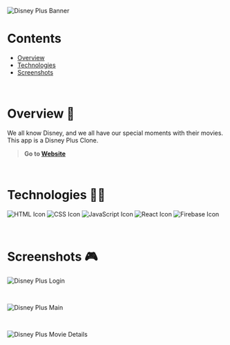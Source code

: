 ![Disney Plus Banner](https://i.ibb.co/cFJLLrt/disney-plus-banner.png)

# Contents

- [Overview](#overview-)
- [Technologies](#technologies-)
- [Screenshots](#screenshots-)

<br />

# Overview 👋

We all know Disney, and we all have our special moments with their movies. This app is a Disney Plus Clone.

> **Go to [Website](https://gil-disney-plus-clone.netlify.app/)**

<br />

# Technologies 👨‍💻

![HTML Icon](https://i.ibb.co/9tyHGr7/html-logo.png, "HTML")
![CSS Icon](https://i.ibb.co/b3QNSgX/css-logo.png, "CSS")
![JavaScript Icon](https://i.ibb.co/L5RS8g1/Group-11.png, "JavaScript")
![React Icon](https://i.ibb.co/BBFKyz9/Group-9.png, "React")
![Firebase Icon](https://i.ibb.co/vwP5wyy/firebase-logo.png, "Firebase")

<br />

# Screenshots 🎮

![Disney Plus Login](https://i.ibb.co/vHtR4c5/disney-plus-1.png)

<br />

![Disney Plus Main](https://i.ibb.co/Cz7XjsC/disney-plus-2.png)

<br />

![Disney Plus Movie Details](https://i.ibb.co/94xgbWL/breaking-bad-cast-2.png)
